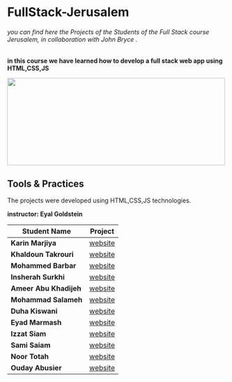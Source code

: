 # FullStack-Jerusalem
###### you can find here the Projects of the Students of the Full Stack course Jerusalem, in collaboration with John Bryce .
**in this course we have learned how to develop a full stack web app using HTML,CSS,JS**


<img src="https://upload.wikimedia.org/wikipedia/commons/8/89/John_bryce_logo.jpg" width="500" height="200"/>


## Tools & Practices
The projects were developed using HTML,CSS,JS technologies.

**instructor: Eyal Goldstein**

Student Name | 	Project |
--- | --- |
**Karin Marjiya** |	[website](https://karinmarjieh.github.io/simpleweb)
**Khaldoun Takrouri** |	[website](https://kht75.github.io/jerWepDevelopment/)
**Mohammed Barbar** |	[website](https://mohammedbarbar.github.io/Draft/)
**Insherah Surkhi** |	[website](https://insherah-surkhi.github.io/relax-tone)
**Ameer Abu Khadijeh** |	[website](https://github.com/ameerabukhadijeh)
**Mohammad Salameh** |	[website](https://mohammadsalameh12.github.io/clock/)
**Duha Kiswani** |	[website](https://duha-se.github.io/Ex/)
**Eyad Marmash** |	[website](https://eyadma.github.io/eyadmcv/)
**Izzat Siam** |	[website](https://izzat-jb.github.io/HW1onGH/)
**Sami Saiam** |	[website](https://samisaiam.github.io/world-nature/)
**Noor Totah** |	[website](https://noortotah.github.io/simple-shopping-cart/)
**Ouday Abusier** |	[website](https://ouday-abusier.github.io/oday-s-website/)
